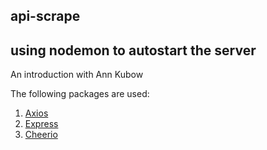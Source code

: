 ## api-scrape

## using nodemon to autostart the server
An introduction with Ann Kubow

The following packages are used:
1. [Axios](https://www.npmjs.com/package/axios)
1. [Express](https://www.npmjs.com/package/express)
1. [Cheerio](https://www.npmjs.com/package/cheerio)
